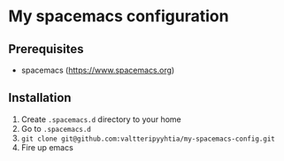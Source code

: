 # My spacemacs configuration

## Prerequisites
- spacemacs (https://www.spacemacs.org)

## Installation

1. Create `.spacemacs.d` directory to your home
2. Go to `.spacemacs.d`
3. `git clone git@github.com:valtteripyyhtia/my-spacemacs-config.git`
4. Fire up emacs
